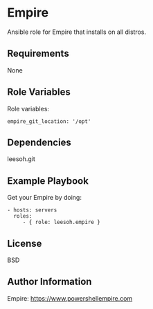 Empire
=========

Ansible role for Empire that installs on all distros.

Requirements
------------

None

Role Variables
--------------

Role variables:

	empire_git_location: '/opt'

Dependencies
------------

leesoh.git

Example Playbook
----------------

Get your Empire by doing:

    - hosts: servers
      roles:
         - { role: leesoh.empire }

License
-------

BSD

Author Information
------------------
Empire: https://www.powershellempire.com
